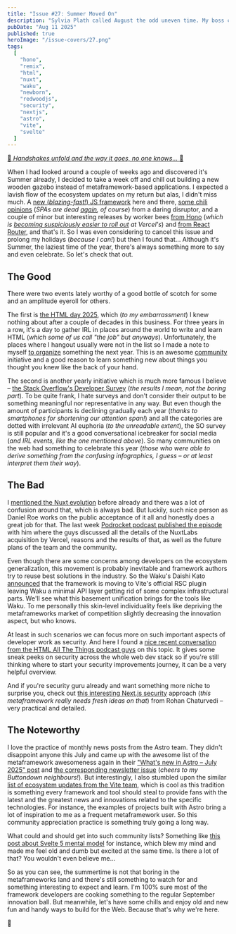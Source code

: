 ```yaml
---
title: "Issue #27: Summer Moved On"
description: "Sylvia Plath called August the odd uneven time. My boss calls it a long-waited vacation. Let's figure out who's wrong less."
pubDate: "Aug 11 2025"
published: true
heroImage: "/issue-covers/27.png"
tags:
  [
    "hono",
    "remix",
    "html",
    "nuxt",
    "waku",
    "newborn",
    "redwoodjs",
    "security",
    "nextjs",
    "astro",
    "vite",
    "svelte"
  ]
---
```


[🎵 _Handshakes unfold and the way it goes, no one knows..._ 🎵](https://www.youtube.com/watch?v=oVl4qvHuY8g&list=PLYRq_7Yox1jDETeL_YgKUc8DXduCV9jA2&index=28)

When I had looked around a couple of weeks ago and discovered it's Summer already, I decided to take a week off and chill out building a new wooden gazebo instead of metaframework-based applications. I expected a lavish flow of the ecosystem updates on my return but alas, I didn't miss much. A [new (_blazing-fast!_) JS framework](https://ryanskinner.com/posts/how-i-built-a-full-stack-react-framework-4x-faster-than-nextjs-with-4x-more-throughput) here and there, [some chili opinions](https://rwsdk.com/blog/spa-is-dead) (_SPAs are dead [again](https://metaframe.works/archive/26/#:~:text=Jon%20Alderson%20came%20up%20with%20a%20piece%20of%20developer%20wisdom%20full%20of%20contradictory%20opinions), of course_) from a daring disruptor, and a couple of minor but interesting releases by worker bees [from Hono](https://github.com/honojs/hono/releases/tag/v4.9.0) (_which is [becoming suspiciously easier to roll out](https://vercel.com/changelog/deploy-hono-backends-with-zero-configuration) at Vercel's_) and [from React Router](https://github.com/remix-run/react-router/blob/main/CHANGELOG.md#v780), and that's it. So I was even considering to cancel this issue and prolong my holidays (_because I can!_) but then I found that... Although it's Summer, the laziest time of the year, there's always something more to say and even celebrate. So let's check that out.

## The Good

There were two events lately worthy of a good bottle of scotch for some and an amplitude eyeroll for others.

The first is [the HTML day 2025](https://html.energy/html-day/2025/), which (_to my embarrassment_) I knew nothing about after a couple of decades in this business. For three years in a row, it's a day to gather IRL in places around the world to write and learn HTML (_which some of us call "the job" but anyways_). Unfortunately, the places where I hangout usually were not in the list so I made a note to myself [to organize](https://html.energy/html-day/2025/#organize) something the next year. This is an awesome [community](https://html.energy) initiative and a good reason to learn something new about things you thought you knew like the back of your hand.

The second is another yearly initiative which is much more famous I believe – [the Stack Overflow's Developer Survey](https://survey.stackoverflow.co/2025/) (_the results I mean, not the boring part_). To be quite frank, I hate surveys and don't consider their output to be something meaningful nor representative in any way. But even though the amount of participants is declining gradually each year (_thanks to smartphones for shortening our attention span!_) and all the categories are dotted with irrelevant AI euphoria (_to the unreadable extent_), the SO survey is still popular and it's a good conversational icebreaker for social media (_and IRL events, like the one mentioned above_). So many communities on the web had something to celebrate this year (_those who were able to derive something from the confusing infographics, I guess – or at least interpret them their way_).

## The Bad

I [mentioned the Nuxt evolution](https://metaframe.works/archive/24/#:~:text=NuxtLabs%2C%20developers%20of%20Nuxt%20and%20Nitro%2C%20along%20with%20some%20other%20crucial%20parts%20of%20modern%20metaframeworks%20tooling%2C%20joined%20the%20company) before already and there was a lot of confusion around that, which is always bad. But luckily, such nice person as Daniel Roe works on the public acceptance of it all and honestly does a great job for that. The last week [Podrocket podcast published the episode](https://podrocket.logrocket.com/nuxtlabs-joins-vercel-daniel-roe) with him where the guys discussed all the details of the NuxtLabs acquisition by Vercel, reasons and the results of that, as well as the future plans of the team and the community.

Even though there are some concerns among developers on the ecosystem generalization, this movement is probably inevitable and framework authors try to reuse best solutions in the industry. So the Waku's Daishi Kato [announced](https://newsletter.daishikato.com/p/waku-gains-vite-rsc-support) that the framework is moving to Vite's official RSC plugin leaving Waku a minimal API layer getting rid of some complex infrastructural parts. We'll see what this basement unification brings for the tools like Waku. To me personally this skin-level individuality feels like depriving the metaframeworks market of competition slightly decreasing the innovation aspect, but who knows.

At least in such scenarios we can focus more on such important aspects of developer work as security. And here I found a [nice recent conversation from the HTML All The Things podcast guys](https://www.htmlallthethings.com/podcasts/we-should-care-more-about-web-app-security) on this topic. It gives some sneak peeks on security across the whole web dev stack so if you're still thinking where to start your security improvements journey, it can be a very helpful overview.

And if you're security guru already and want something more niche to surprise you, check out [this interesting Next.js security](https://phase.dev/blog/instrumenting-nextjs-with-runtime-secret-injection/) approach (_this metaframework really needs fresh ideas on that_) from Rohan Chaturvedi – very practical and detailed.

## The Noteworthy

I love the practice of monthly news posts from the Astro team. They didn't disappoint anyone this July and came up with the awesome list of the metaframework awesomeness again in their ["What's new in Astro – July 2025" post](https://astro.build/blog/whats-new-july-2025/) and [the corresponding newsletter issue](https://buttondown.com/withastro/archive/the-astro-post-july-2025/) (_cheers to my Buttondown neighbours!_). But interestingly, I also stumbled upon the similar [list of ecosystem updates from the Vite team](https://voidzero.dev/posts/whats-new-jul-2025), which is cool as this tradition is something every framework and tool should steal to provide fans with the latest and the greatest news and innovations related to the specific technologies. For instance, the examples of projects built with Astro bring a lot of inspiration to me as a frequent metaframework user. So this community appreciation practice is something truly going a long way.

What could and should get into such community lists? Something like [this post about Svelte 5 mental model](https://lihautan.com/compile-svelte-5-in-your-head) for instance, which blew my mind and made me feel old and dumb but excited at the same time. Is there a lot of that? You wouldn't even believe me...

So as you can see, the summertime is not that boring in the metaframeworks land and there's still something to watch for and something interesting to expect and learn. I'm 100% sure most of the framework developers are cooking something to the regular September innovation ball. But meanwhile, let's have some chills and enjoy old and new fun and handy ways to build for the Web. Because that's why we're here.

👋
